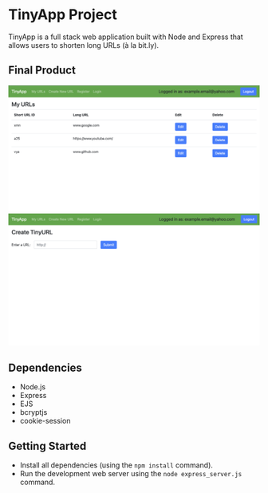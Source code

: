 # TinyApp Project

TinyApp is a full stack web application built with Node and Express that allows users to shorten long URLs (à la bit.ly).

## Final Product

!["Main URL page to view the user's mini URL's."](https://github.com/Arshya-S/tinyapp/blob/master/docs/Screenshot%202023-06-15%20at%203.19.46%20PM.png?raw=true)
!["Create URL page for creating a mini-URL from entered long URL."](https://github.com/Arshya-S/tinyapp/blob/master/docs/Screenshot%202023-06-15%20at%203.20.12%20PM.png?raw=true)

## Dependencies

- Node.js
- Express
- EJS
- bcryptjs
- cookie-session

## Getting Started

- Install all dependencies (using the `npm install` command).
- Run the development web server using the `node express_server.js` command.
